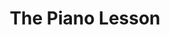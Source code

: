 ---
title: The Piano Lesson
description: Danielle Brooks and Samuel L. Jackson star in the revival of August Wilson's Pulitzer Prize-winning play.
theater: Barrymore Theatre
original_preview: '2022-09-19'
original_opening: '2022-10-13'
preview: '2022-09-19'
opening: '2022-10-13'
tonyaward: false
criticspick: false
tags: 
  - Play
  - Broadway
trailer: 'https://www.youtube.com/watch?v=5ay_WBimgC8'
website: 'https://pianolessonplay.com'
tickets:
  - highlight: false
    info: https://www.telecharge.com/Broadway/The-Piano-Lesson
    title: $69+ Tickets
    type: regular
---